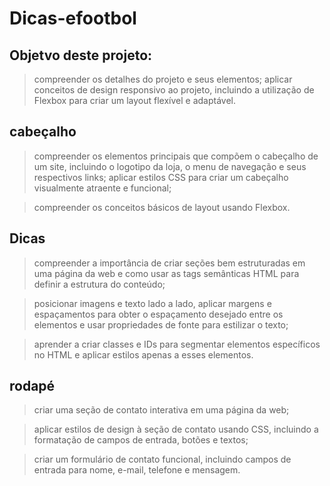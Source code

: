 # Dicas-efootbol

## Objetvo deste projeto:
> compreender os detalhes do projeto e seus elementos; aplicar conceitos de design responsivo ao projeto, incluindo a utilização de Flexbox para criar um layout flexível e adaptável.

## cabeçalho
> compreender os elementos principais que compõem o cabeçalho de um site, incluindo o logotipo da loja, o menu de navegação e seus respectivos links; aplicar estilos CSS para criar um cabeçalho visualmente atraente e funcional;

> compreender os conceitos básicos de layout usando Flexbox.

## Dicas
> compreender a importância de criar seções bem estruturadas em uma página da web e como usar as tags semânticas HTML para definir a estrutura do conteúdo;

> posicionar imagens e texto lado a lado, aplicar margens e espaçamentos para obter o espaçamento desejado entre os elementos e usar propriedades de fonte para estilizar o texto;

> aprender a criar classes e IDs para segmentar elementos específicos no HTML e aplicar estilos apenas a esses elementos.

## rodapé
> criar uma seção de contato interativa em uma página da web;

> aplicar estilos de design à seção de contato usando CSS, incluindo a formatação de campos de entrada, botões e textos;

> criar um formulário de contato funcional, incluindo campos de entrada para nome, e-mail, telefone e mensagem.
